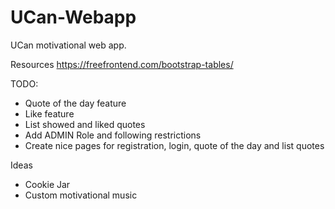 # UCan-Webapp
 UCan motivational web app.

Resources
https://freefrontend.com/bootstrap-tables/

TODO:
- Quote of the day feature
- Like feature
- List showed and liked quotes
- Add ADMIN Role and following restrictions
- Create nice pages for registration, login, quote of the day and list quotes

Ideas
- Cookie Jar
- Custom motivational music
